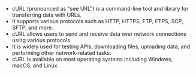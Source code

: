 
- cURL (pronounced as "see URL") is a command-line tool and library for transferring data with URLs.
- It supports various protocols such as HTTP, HTTPS, FTP, FTPS, SCP, SFTP, and more.
- cURL allows users to send and receive data over network connections using various protocols.
- It is widely used for testing APIs, downloading files, uploading data, and performing other network-related tasks.
- cURL is available on most operating systems including Windows, macOS, and Linux.